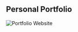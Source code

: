 ## Personal Portfolio

![Portfolio Website](https://i.postimg.cc/SsnKVkYR/Screenshot-2021-09-22-024407.png)

